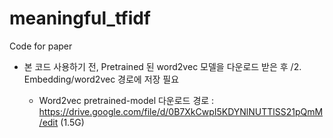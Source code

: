 # meaningful_tfidf
Code for paper

* 본 코드 사용하기 전, Pretrained 된 word2vec 모델을 다운로드 받은 후 
  /2. Embedding/word2vec 경로에 저장 필요
  
  - Word2vec pretrained-model 다운로드 경로 : https://drive.google.com/file/d/0B7XkCwpI5KDYNlNUTTlSS21pQmM/edit (1.5G)
